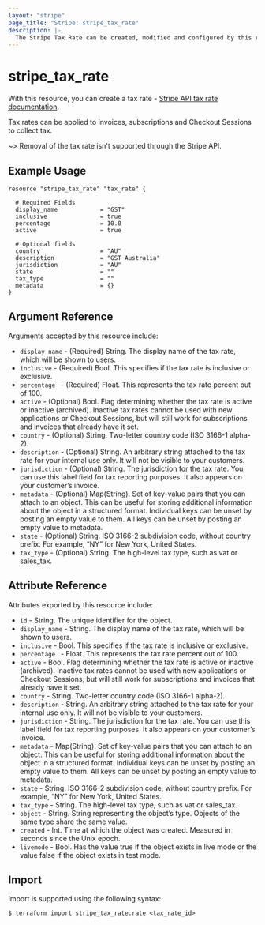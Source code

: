 ```yaml
---
layout: "stripe"
page_title: "Stripe: stripe_tax_rate"
description: |- 
  The Stripe Tax Rate can be created, modified and configured by this resource.
---
```


# stripe_tax_rate

With this resource, you can create a tax rate - [Stripe API tax rate  documentation](https://stripe.com/docs/api/tax_rates).

Tax rates can be applied to invoices, subscriptions and Checkout Sessions to collect tax.

~> Removal of the tax rate isn't supported through the Stripe API.

## Example Usage

```hcl
resource "stripe_tax_rate" "tax_rate" {

  # Required Fields
  display_name            = "GST" 
  inclusive               = true  
  percentage              = 10.0
  active                  = true
  
  # Optional fields
  country                 = "AU"
  description             = "GST Australia"
  jurisdiction            = "AU"
  state                   = ""
  tax_type                = ""
  metadata                = {}
}
```

## Argument Reference

Arguments accepted by this resource include:

* `display_name` - (Required) String. The display name of the tax rate, which will be shown to users.
* `inclusive` - (Required) Bool. This specifies if the tax rate is inclusive or exclusive.
* `percentage ` - (Required) Float. This represents the tax rate percent out of 100.
* `active` - (Optional) Bool. Flag determining whether the tax rate is active or inactive (archived). Inactive tax rates cannot be used with new applications or Checkout Sessions, but will still work for subscriptions and invoices that already have it set.
* `country` - (Optional) String. Two-letter country code (ISO 3166-1 alpha-2).
* `description` - (Optional) String. An arbitrary string attached to the tax rate for your internal use only. It will not be visible to your customers.
* `jurisdiction` - (Optional) String. The jurisdiction for the tax rate. You can use this label field for tax reporting purposes. It also appears on your customer’s invoice.
* `metadata` - (Optional) Map(String). Set of key-value pairs that you can attach to an object. This can be useful for storing additional information about the object in a structured format. Individual keys can be unset by posting an empty value to them. All keys can be unset by posting an empty value to metadata.
* `state` - (Optional) String. ISO 3166-2 subdivision code, without country prefix. For example, “NY” for New York, United States.
* `tax_type` - (Optional) String. The high-level tax type, such as vat or sales_tax.


## Attribute Reference

Attributes exported by this resource include:

* `id` - String. The unique identifier for the object.
* `display_name` - String. The display name of the tax rate, which will be shown to users.
* `inclusive` - Bool. This specifies if the tax rate is inclusive or exclusive.
* `percentage ` - Float. This represents the tax rate percent out of 100.
* `active` - Bool. Flag determining whether the tax rate is active or inactive (archived). Inactive tax rates cannot be used with new applications or Checkout Sessions, but will still work for subscriptions and invoices that already have it set.
* `country` - String. Two-letter country code (ISO 3166-1 alpha-2).
* `description` - String. An arbitrary string attached to the tax rate for your internal use only. It will not be visible to your customers.
* `jurisdiction` - String. The jurisdiction for the tax rate. You can use this label field for tax reporting purposes. It also appears on your customer’s invoice.
* `metadata` - Map(String). Set of key-value pairs that you can attach to an object. This can be useful for storing additional information about the object in a structured format. Individual keys can be unset by posting an empty value to them. All keys can be unset by posting an empty value to metadata.
* `state` - String. ISO 3166-2 subdivision code, without country prefix. For example, “NY” for New York, United States.
* `tax_type` - String. The high-level tax type, such as vat or sales_tax.
* `object` - String. String representing the object’s type. Objects of the same type share the same value.
* `created` - Int. Time at which the object was created. Measured in seconds since the Unix epoch.
* `livemode` - Bool. Has the value true if the object exists in live mode or the value false if the object exists in test mode.

## Import

Import is supported using the following syntax:

```shell
$ terraform import stripe_tax_rate.rate <tax_rate_id>
```
